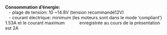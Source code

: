 **Consommation d’énergie:** <BR>
&nbsp;&nbsp;&nbsp;- plage de tension: 10 ~14.8V (tension recommandé12V) <BR>
&nbsp;&nbsp;&nbsp;- courant électrique: minimum (les moteurs sont dans le mode ‘compliant’) 1.53A et le courant maximum &nbsp;&nbsp;&nbsp;&nbsp;&nbsp;&nbsp;&nbsp;&nbsp;&nbsp;&nbsp; enregistrée au cours de la présentation est 2A <BR>
